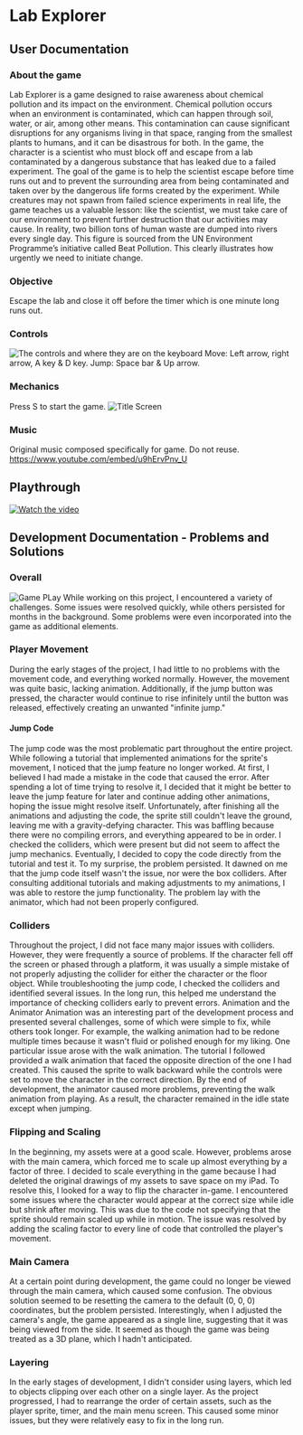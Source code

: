 # Lab Explorer

## User Documentation

### About the game
Lab Explorer is a game designed to raise awareness about chemical pollution and its impact on the environment. Chemical pollution occurs when an environment is contaminated, which can happen through soil, water, or air, among other means. This contamination can cause significant disruptions for any organisms living in that space, ranging from the smallest plants to humans, and it can be disastrous for both.
In the game, the character is a scientist who must block off and escape from a lab contaminated by a dangerous substance that has leaked due to a failed experiment. The goal of the game is to help the scientist escape before time runs out and to prevent the surrounding area from being contaminated and taken over by the dangerous life forms created by the experiment.
While creatures may not spawn from failed science experiments in real life, the game teaches us a valuable lesson: like the scientist, we must take care of our environment to prevent further destruction that our activities may cause. In reality, two billion tons of human waste are dumped into rivers every single day. This figure is sourced from the UN Environment Programme’s initiative called Beat Pollution. This clearly illustrates how urgently we need to initiate change.
### Objective
Escape the lab and close it off before the timer which is one minute long runs out.
### Controls 
![The controls and where they are on the keyboard](https://drive.google.com/uc?id=1M0iMvQm_KuyqrSk400oQKy8S0hBTUn2I)
Move: Left arrow, right arrow, A key & D key.
Jump: Space bar & Up arrow.
### Mechanics 
Press S to start the game.
![Title Screen](https://drive.google.com/uc?id=1f2_J7ohA47PDIhhE3Lds7qOBxQA8oRio)
### Music 
Original music composed specifically for game. Do not reuse.
https://www.youtube.com/embed/u9hErvPnv_U
## Playthrough 
[![Watch the video](https://img.youtube.com/vi/VIDEO_ID/0.jpg)](https://drive.google.com/file/d/1g6J64na_5H44lzIquclvvo0CoOojhzFZ/view?usp=drivesdk)

## Development Documentation - Problems and Solutions
### Overall
![Game PLay](https://drive.google.com/uc?id=1AY0jS0Za4ApZgUt1KaEgbgvvSdmDM7jj)
While working on this project, I encountered a variety of challenges. Some issues were resolved quickly, while others persisted for months in the background. Some problems were even incorporated into the game as additional elements.
### Player Movement
During the early stages of the project, I had little to no problems with the movement code, and everything worked normally. However, the movement was quite basic, lacking animation. Additionally, if the jump button was pressed, the character would continue to rise infinitely until the button was released, effectively creating an unwanted "infinite jump."
#### Jump Code
The jump code was the most problematic part throughout the entire project. While following a tutorial that implemented animations for the sprite's movement, I noticed that the jump feature no longer worked. At first, I believed I had made a mistake in the code that caused the error. After spending a lot of time trying to resolve it, I decided that it might be better to leave the jump feature for later and continue adding other animations, hoping the issue might resolve itself.
Unfortunately, after finishing all the animations and adjusting the code, the sprite still couldn't leave the ground, leaving me with a gravity-defying character. This was baffling because there were no compiling errors, and everything appeared to be in order. I checked the colliders, which were present but did not seem to affect the jump mechanics. Eventually, I decided to copy the code directly from the tutorial and test it. To my surprise, the problem persisted.
It dawned on me that the jump code itself wasn't the issue, nor were the box colliders. After consulting additional tutorials and making adjustments to my animations, I was able to restore the jump functionality. The problem lay with the animator, which had not been properly configured.
### Colliders
Throughout the project, I did not face many major issues with colliders. However, they were frequently a source of problems. If the character fell off the screen or phased through a platform, it was usually a simple mistake of not properly adjusting the collider for either the character or the floor object. While troubleshooting the jump code, I checked the colliders and identified several issues. In the long run, this helped me understand the importance of checking colliders early to prevent errors.
Animation and the Animator
Animation was an interesting part of the development process and presented several challenges, some of which were simple to fix, while others took longer. For example, the walking animation had to be redone multiple times because it wasn't fluid or polished enough for my liking.
One particular issue arose with the walk animation. The tutorial I followed provided a walk animation that faced the opposite direction of the one I had created. This caused the sprite to walk backward while the controls were set to move the character in the correct direction. By the end of development, the animator caused more problems, preventing the walk animation from playing. As a result, the character remained in the idle state except when jumping.
### Flipping and Scaling
In the beginning, my assets were at a good scale. However, problems arose with the main camera, which forced me to scale up almost everything by a factor of three. I decided to scale everything in the game because I had deleted the original drawings of my assets to save space on my iPad. To resolve this, I looked for a way to flip the character in-game.
I encountered some issues where the character would appear at the correct size while idle but shrink after moving. This was due to the code not specifying that the sprite should remain scaled up while in motion. The issue was resolved by adding the scaling factor to every line of code that controlled the player's movement.
### Main Camera
At a certain point during development, the game could no longer be viewed through the main camera, which caused some confusion. The obvious solution seemed to be resetting the camera to the default (0, 0, 0) coordinates, but the problem persisted. Interestingly, when I adjusted the camera's angle, the game appeared as a single line, suggesting that it was being viewed from the side. It seemed as though the game was being treated as a 3D plane, which I hadn't anticipated.
### Layering
In the early stages of development, I didn't consider using layers, which led to objects clipping over each other on a single layer. As the project progressed, I had to rearrange the order of certain assets, such as the player sprite, timer, and the main menu screen. This caused some minor issues, but they were relatively easy to fix in the long run.
 
